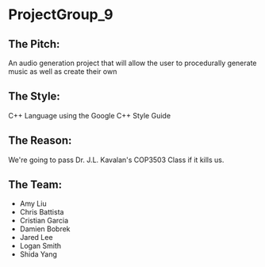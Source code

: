 # ProjectGroup_9

## The Pitch:
An audio generation project that will allow the user to procedurally generate music as well as create their own

## The Style:
C++ Language using the Google C++ Style Guide

## The Reason:
We're going to pass Dr. J.L. Kavalan's COP3503 Class if it kills us.

## The Team:
* Amy Liu
* Chris Battista
* Cristian Garcia
* Damien Bobrek
* Jared Lee
* Logan Smith
* Shida Yang

